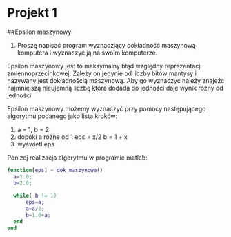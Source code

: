 # Projekt 1
##Epsilon maszynowy
1. Proszę napisać program wyznaczjący dokładność maszynową komputera i wyznaczyć ją na swoim komputerze. 


Epsilon maszynowy jest to maksymalny błąd względny reprezentacji zmiennoprzecinkowej. Zależy on jedynie od liczby bitów mantysy i nazywany jest dokładnością maszynową. Aby go wyznaczyć należy znajeźć najmniejszą nieujemną liczbę która dodada do jedności daje wynik różny od jedności. 

Epsilon maszynowy możemy wyznaczyć przy pomocy następującego algorytmu podanego jako lista kroków: 
1. a = 1, b = 2
2. dopóki a różne od 1 eps = x/2 b = 1 + x
3. wyświetl eps

Poniżej realizacja algorytmu w programie matlab: 

```MatLab
function[eps] = dok_maszynowa()
  a=1.0; 
  b=2.0; 
  
  while( b != 1)
      eps=a; 
      a=a/2; 
      b=1.0+a; 
  end
end
```
